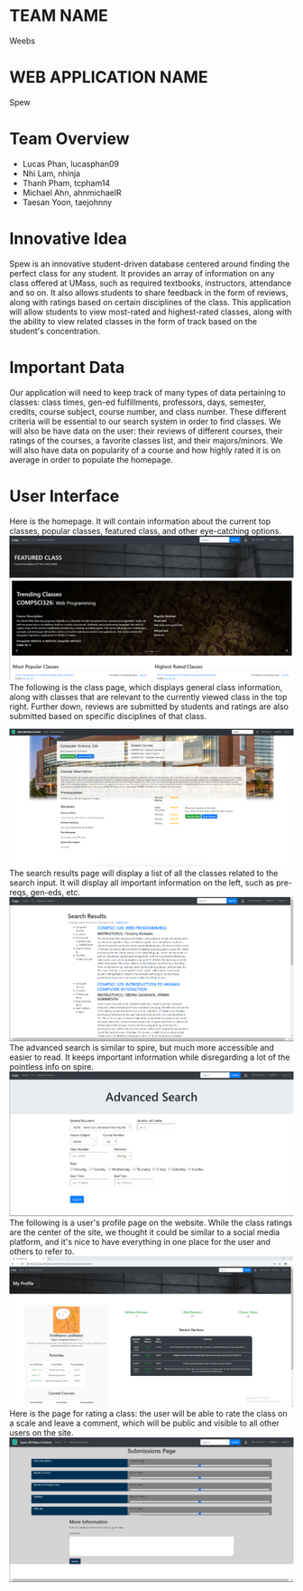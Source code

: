 # TEAM NAME
Weebs
# WEB APPLICATION NAME
Spew

# Team Overview

* Lucas Phan, lucasphan09
* Nhi Lam, nhinja
* Thanh Pham, tcpham14
* Michael Ahn, ahnmichaelR
* Taesan Yoon, taejohnny
 
# Innovative Idea

Spew is an innovative student-driven database centered around finding the perfect class for any student. It provides an array of information on any class offered at UMass, such as required textbooks, instructors, attendance and so on. It also allows students to share feedback in the form of reviews, along with ratings based on certain disciplines of the class. This application will allow students to view most-rated and highest-rated classes, along with the ability to view related classes in the form of track based on the student's concentration. 
# Important Data

Our application will need to keep track of many types of data pertaining to classes: class times, gen-ed fulfillments, professors, days, semester, credits, course subject, course number, and class number. These different criteria will be essential to our search system in order to find classes. We will also be have data on the user: their reviews of different courses, their ratings of the courses, a favorite classes list, and their majors/minors. We will also have data on popularity of a course and how highly rated it is on average in order to populate the homepage. 
# User Interface


Here is the homepage. It will contain information about the current top classes, popular classes, featured class, and other eye-catching options. 
 ![example image](imgs/index.png)
 The following is the class page, which displays general class information, along with classes that are relevant to the currently viewed class in the top right. Further down, reviews are submitted by students and ratings are also submitted based on specific disciplines of that class.

![example image](imgs/class_page.png)
 The search results page will display a list of all the classes related to the search input. It will display all important information on the left, such as pre-reqs, gen-eds, etc. 
 ![example image](imgs/searchresults.png)
 The advanced search is similar to spire, but much more accessible and easier to read. It keeps important information while disregarding a lot of the pointless info on spire.
![example image](imgs/advancedsearch.png)
The following is a user's profile page on the website. While the class ratings are the center of the site, we thought it could be similar to a social media platform, and it's nice to have everything in one place for the user and others to refer to.
![example image](imgs/profile_page.PNG)
Here is the page for rating a class: the user will be able to rate the class on a scale and leave a comment, which will be public and visible to all other users on the site.
![example image](imgs/ratingpage.png)
